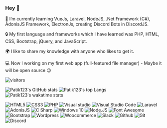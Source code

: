 ### Hey 👋
 
 
 🌱 I’m currently learning VueJs, Laravel, NodeJS, .Net Framework (C#), AdonisJS Framework, ElectronJs, creating Discord Bots in DiscordJS.
 
 🔒 My first language and frameworks which I have learned was PHP, HTML, CSS, Bootstrap, jQuery, and JavaScript.
 
 🌍 I like to share my knowledge with anyone who likes to get it.
 
 💻 Now I working on my first web app (full-featured file manager) - Maybe it will be open source 😉
 
 
 
 
   ![visitors](https://visitor-badge.glitch.me/badge?page_id=patik123.patik123)
 <p>
  <img src="https://github-readme-stats.vercel.app/api?username=patik123&theme=algolia" alt="Patik123's GitHub stats">  
   <img src="https://github-readme-stats.vercel.app/api/top-langs/?username=patik123&theme=algolia" alt="Patik123's top Langs">  
   <img src="https://github-readme-stats.vercel.app/api/wakatime?username=patik123&theme=algolia" alt="Patik123's wakatime stats">  
</p>
   






   ![HTML5](https://img.shields.io/badge/-HTML-E34F26?style=flat-square&logo=html5&logoColor=white&style=for-the-badge)
   ![CSS3](https://img.shields.io/badge/-CSS3-1572B6?style=flat-square&logo=css3&logoColor=white&style=for-the-badge)
   ![PHP](https://img.shields.io/badge/-PHP-777BB4?style=flat-square&logo=php&logoColor=white&style=for-the-badge)
   ![Visual studio](https://img.shields.io/badge/-Visual%20Studio-5C2D91?style=flat-square&logo=visual-studio&logoColor=white&style=for-the-badge)
   ![Visual Studio Code](https://img.shields.io/badge/-Visual%20Studio%20Code-007ACC?style=flat-square&logo=visual-studio-code&logoColor=white&style=for-the-badge)
   ![Laravel](https://img.shields.io/badge/-Laravel-FF2D20?style=flat-square&logo=laravel&logoColor=white&style=for-the-badge)
   ![AdonisJS](https://img.shields.io/badge/-AdonisJS-220052?style=flat-square&logo=adonisjs&logoColor=white&style=for-the-badge)
   ![C Sharp](https://img.shields.io/badge/-C%20Sharp-239120?style=flat-square&logo=c-sharp&logoColor=white&style=for-the-badge)
   ![Windows 10](https://img.shields.io/badge/-Windows%2010-0078D6?style=flat-square&logo=windows&logoColor=white&style=for-the-badge)
   ![Node.JS](https://img.shields.io/badge/-Node.JS-339933?style=flat-square&logo=node.js&logoColor=white&style=for-the-badge)
   ![Font Awesome](https://img.shields.io/badge/-Font%20Awesome-339AF0?style=flat-square&logo=font-awesome&logoColor=white&style=for-the-badge)
   ![Bootstrap](https://img.shields.io/badge/-Bootstrap-7952B3?style=flat-square&logo=bootstrap&logoColor=white&style=for-the-badge)
   ![Wordpress](https://img.shields.io/badge/-Wordpress-21759B?style=flat-square&logo=wordpress&logoColor=white&style=for-the-badge)
   ![Woocommerce](https://img.shields.io/badge/-Woocommerce-96588A?style=flat-square&logo=woo&logoColor=white&style=for-the-badge)
   ![Slack](https://img.shields.io/badge/-Slack-4A154B?style=flat-square&logo=slack&logoColor=white&style=for-the-badge)
   ![Github](https://img.shields.io/badge/-Github-181717?style=flat-square&logo=github&logoColor=white&style=for-the-badge)
   ![Git](https://img.shields.io/badge/-Git-F05032?style=flat-square&logo=git&logoColor=white&style=for-the-badge)
   ![Discord](https://img.shields.io/badge/-Discord-7289DA?style=flat-square&logo=discord&logoColor=white&style=for-the-badge)
